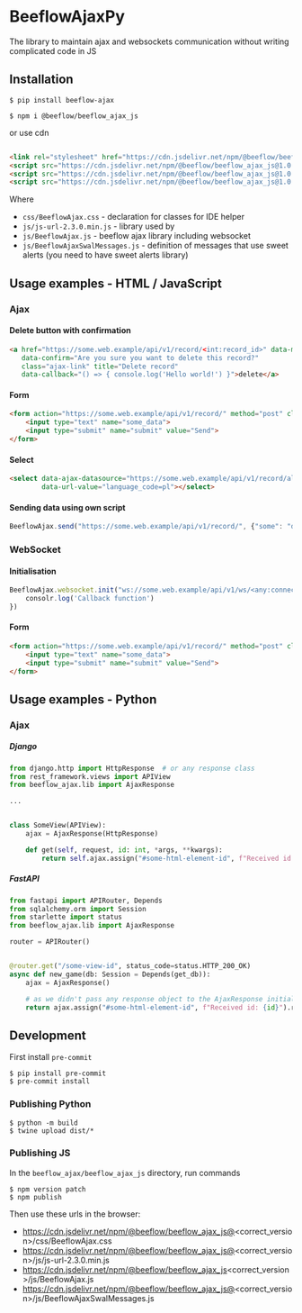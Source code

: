 # BeeflowAjaxPy

The library to maintain ajax and websockets communication without writing complicated code in JS

## Installation

```shell
$ pip install beeflow-ajax
```

```shell
$ npm i @beeflow/beeflow_ajax_js
```

or use cdn

```html

<link rel="stylesheet" href="https://cdn.jsdelivr.net/npm/@beeflow/beeflow_ajax_js@1.0.2/css/BeeflowAjax.css"/>
<script src="https://cdn.jsdelivr.net/npm/@beeflow/beeflow_ajax_js@1.0.2/js/js-url-2.3.0.min.js"></script>
<script src="https://cdn.jsdelivr.net/npm/@beeflow/beeflow_ajax_js@1.0.2/js/BeeflowAjax.js"></script>
<script src="https://cdn.jsdelivr.net/npm/@beeflow/beeflow_ajax_js@1.0.2/js/BeeflowAjaxSwalMessages.js"></script>
```

Where

* `css/BeeflowAjax.css` - declaration for classes for IDE helper
* `js/js-url-2.3.0.min.js` - library used by
* `js/BeeflowAjax.js` - beeflow ajax library including websocket
* `js/BeeflowAjaxSwalMessages.js` - definition of messages that use sweet alerts (you need to have sweet alerts library)

## Usage examples - HTML / JavaScript

### Ajax

#### Delete button with confirmation

```html
<a href="https://some.web.example/api/v1/record/<int:record_id>" data-method="delete"
   data-confirm="Are you sure you want to delete this record?"
   class="ajax-link" title="Delete record"
   data-callback="() => { console.log('Hello world!') }">delete</a>
```

#### Form

```html
<form action="https://some.web.example/api/v1/record/" method="post" class="ajax-form">
    <input type="text" name="some_data">
    <input type="submit" name="submit" value="Send">
</form>
```

#### Select

```html
<select data-ajax-datasource="https://some.web.example/api/v1/record/all" data-defaul-value="10"
        data-url-value="language_code=pl"></select>
```

#### Sending data using own script

```javascript
BeeflowAjax.send("https://some.web.example/api/v1/record/", {"some": "data"}, submitButton, callbackMethod, 'POST');
```

### WebSocket

#### Initialisation

```javascript
BeeflowAjax.websocket.init("ws://some.web.example/api/v1/ws/<any:connectionId>", {some: "data"}, () => {
    consolr.log('Callback function')
})
```

#### Form

```html
<form action="https://some.web.example/api/v1/record/" method="post" class="websocket-form">
    <input type="text" name="some_data">
    <input type="submit" name="submit" value="Send">
</form>
```

## Usage examples - Python

### Ajax

##### Django

```python
from django.http import HttpResponse  # or any response class
from rest_framework.views import APIView
from beeflow_ajax.lib import AjaxResponse

...


class SomeView(APIView):
    ajax = AjaxResponse(HttpResponse)

    def get(self, request, id: int, *args, **kwargs):
        return self.ajax.assign("#some-html-element-id", f"Received id: {id}").response(*args, **kwargs)
```

##### FastAPI

```python
from fastapi import APIRouter, Depends
from sqlalchemy.orm import Session
from starlette import status
from beeflow_ajax.lib import AjaxResponse

router = APIRouter()


@router.get("/some-view-id", status_code=status.HTTP_200_OK)
async def new_game(db: Session = Depends(get_db)):
    ajax = AjaxResponse()

    # as we didn't pass any response object to the AjaxResponse initializer, response() method will return dictionary
    return ajax.assign("#some-html-element-id", f"Received id: {id}").response()
```

## Development

First install `pre-commit`

```shell
$ pip install pre-commit
$ pre-commit install
```

### Publishing Python

```shell
$ python -m build
$ twine upload dist/*
```

### Publishing JS

In the `beeflow_ajax/beeflow_ajax_js` directory, run commands

```shell
$ npm version patch
$ npm publish
```

Then use these urls in the browser:
* https://cdn.jsdelivr.net/npm/@beeflow/beeflow_ajax_js@<correct_version>/css/BeeflowAjax.css
* https://cdn.jsdelivr.net/npm/@beeflow/beeflow_ajax_js@<correct_version>/js/js-url-2.3.0.min.js
* https://cdn.jsdelivr.net/npm/@beeflow/beeflow_ajax_js<correct_version>/js/BeeflowAjax.js
* https://cdn.jsdelivr.net/npm/@beeflow/beeflow_ajax_js@<correct_version>/js/BeeflowAjaxSwalMessages.js
